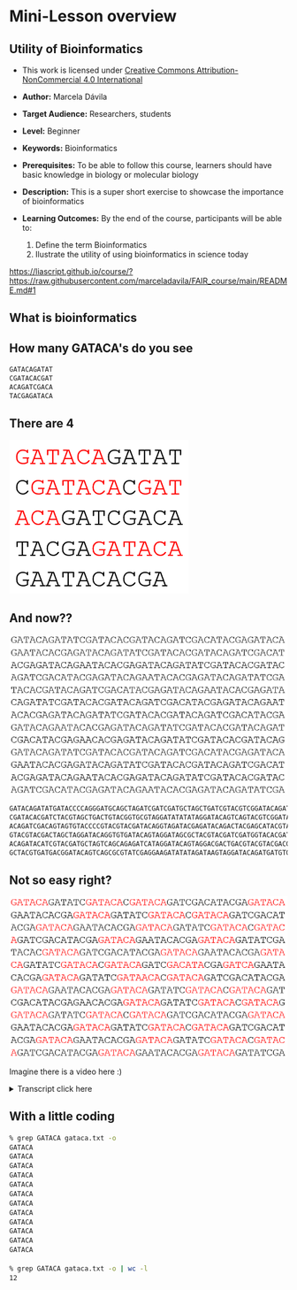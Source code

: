 <!--
title: "Liascript Presentations"

import: https://raw.githubusercontent.com/LiaScript/CodeRunner/master/README.md
        https://raw.githubusercontent.com/LiaTemplates/BeforeAndAfter/0.0.1/README.md

icon:   https://tess.elixir-europe.org/assets/elixir/elixir-tess-219b707c4912e9c46c917a24ce72b464ec9f2fd56ce03dbcee8b2f6b9ac98a44.svg

link:   https://cdnjs.cloudflare.com/ajax/libs/animate.css/4.1.1/animate.min.css
        https://fonts.googleapis.com/css?family=Lato:400,400italic,700
        style.css

@runR: @LIA.eval(`["main.R"]`, `none`, `Rscript main.R`)

@JSONLD
<script run-once>
  let json = @0 

  const script = document.createElement('script');
  script.type = 'application/ld+json';
  script.text = JSON.stringify(json);

  document.head.appendChild(script);

  // this is only needed to prevent and output,
  // as long as the result of a script is undefined,
  // it is not shown or rendered within LiaScript
  console.debug("added json to head")
</script>
@end


link:   https://unpkg.com/leaflet@1.9.4/dist/leaflet.css
script: https://unpkg.com/leaflet@1.9.4/dist/leaflet.js

-->

# Mini-Lesson overview

## Utility of Bioinformatics

*  This work is licensed under [Creative Commons Attribution-NonCommercial 4.0 International](https://creativecommons.org/licenses/by-nc/4.0/?ref=chooser-v1) 

*  **Author:** Marcela Dávila

* **Target Audience:** Researchers, students

* **Level:** Beginner

*  **Keywords:** Bioinformatics

* **Prerequisites:** To be able to follow this course, learners should have basic knowledge in biology or molecular biology

* **Description:** This is a super short exercise to showcase the importance of bioinformatics
 
* **Learning Outcomes:**  By the end of the course, participants will be able to:

     1. Define the term Bioinformatics 
     2. Ilustrate the utility of using bioinformatics in science today



https://liascript.github.io/course/?https://raw.githubusercontent.com/marceladavila/FAIR_course/main/README.md#1

## What is bioinformatics

## How many GATACA's do you see

```
GATACAGATAT 
CGATACACGAT
ACAGATCGACA
TACGAGATACA
```

## There are 4 

![](https://github.com/marceladavila/FAIR_course/blob/main/images/dos.png)



## And now??

![](https://github.com/marceladavila/FAIR_course/blob/main/images/tres.png)

```
GATACAGATATGATACCCCAGGGATGCAGCTAGATCGATCGATGCTAGCTGATCGTACGTCGGATACAGAT 
CGATACACGATCTACGTAGCTGACTGTACGGTGCGTAGGATATATATAGGATACAGTCAGTACGTCGGATA
ACAGATCGACAGTAGTGTACCCCGTACGTACGATACAGGTAGATACGAGATACAGACTACGAGCATACGTA
GTACGTACGACTAGCTAGGATACAGGTGTGATACAGTAGGATAGCGCTACGTACGATCGATGGTACACGAT
ACAGATACATCGTACGATGCTAGTCAGCAGAGATCATAGGATACAGTAGGACGACTGACGTACGTACGACG
GCTACGTGATGACGGATACAGTCAGCGCGTATCGAGGAAGATATATAGATAAGTAGGATACAGATGATGTG
```

## Not so easy right?

![](https://github.com/marceladavila/FAIR_course/blob/main/images/cuatro.png)

Imagine there is a video here :)

<details>
          <summary>Transcript click here</summary>

are a gregarious herd species that were domesticated from wild orcs that lived in modern Syria and Pakistan. Since their domestication, the number of cows has increased and they now have the largest biomass of any animal species on Earth. The gut floor of cows produce mephane, which is a powerful greenhouse gas. Unfortunately, increasing heat from climate change causes stress for cows and makes them more susceptible to illness, both from decreasing their appetite and increasing the number of arthropod vectors like flies and ticks. Appetite stress is a problem for cows as they have specialized physiology for eating and digestion. They even adjust their chewing depending on the time of day and the type of plant they're eating. Little is known of the life histories of many jellyfish. These pacif hunters have a complex life cycle where the medusa form butts from a polyp attached to the deep benthic sea floor. Looms occur where jellyfish, which are able to survive in warm, nutrient rich and oxygen poor water, congregate and feast on plankton and fish eggs together. Overfishing of larval jellyfish predators can result in jellyfish becoming dominant in an ecosystem. Few animals prey on mature jellyfish, and once their populations increase there may be no way for the previous balance to be restored. The global population of jellyfish is expanding as their physiology allows them to benefit from disrupted marine ecosystems, which feature few prey species, warmer water, low oxygen, and high organic matter.

</details>


## With a little coding

``` sh
% grep GATACA gataca.txt -o
GATACA
GATACA
GATACA
GATACA
GATACA
GATACA
GATACA
GATACA
GATACA
GATACA
GATACA
GATACA

% grep GATACA gataca.txt -o | wc -l
12

```

